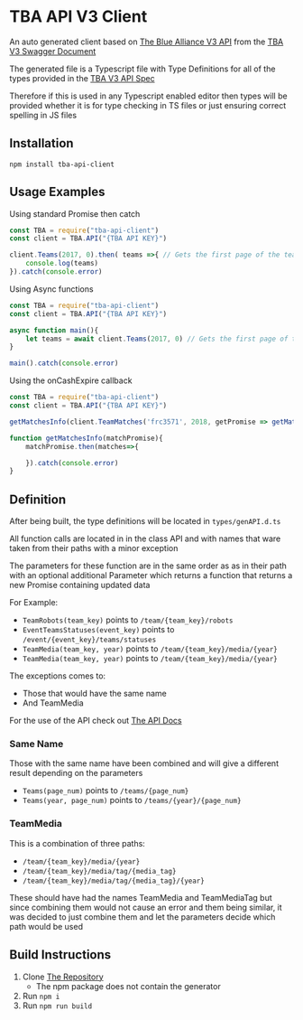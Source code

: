 # TBA API V3 Client

An auto generated client based on [The Blue Alliance V3 API](https://www.thebluealliance.com/apidocs/v3) from the [TBA V3 Swagger Document](https://www.thebluealliance.com/swagger/api_v3.json)

The generated file is a Typescript file with Type Definitions for all of the types provided in the [TBA V3 API Spec](https://www.thebluealliance.com/apidocs/v3)

Therefore if this is used in any Typescript enabled editor then types will be provided whether it is for type checking in TS files or just ensuring correct spelling in JS files

## Installation
```
npm install tba-api-client
```

## Usage Examples

Using standard Promise then catch
```ts
const TBA = require("tba-api-client")
const client = TBA.API("{TBA API KEY}")

client.Teams(2017, 0).then( teams =>{ // Gets the first page of the teams that were active in 2017
    console.log(teams)
}).catch(console.error)
```

Using Async functions
```ts
const TBA = require("tba-api-client")
const client = TBA.API("{TBA API KEY}")

async function main(){
    let teams = await client.Teams(2017, 0) // Gets the first page of the teams that were active in 2017
}

main().catch(console.error)

```

Using the onCashExpire callback
```ts
const TBA = require("tba-api-client")
const client = TBA.API("{TBA API KEY}")

getMatchesInfo(client.TeamMatches('frc3571', 2018, getPromise => getMatchesInfo(getPromise())))

function getMatchesInfo(matchPromise){
    matchPromise.then(matches=>{

    }).catch(console.error)
}

```
## Definition
After being built, the type definitions will be located in `types/genAPI.d.ts`

All function calls are located in in the class API and with names that ware taken from their paths with a minor exception

The parameters for these function are in the same order as as in their path with an optional additional Parameter which returns a function that returns a new Promise containing updated data

For Example:
* `TeamRobots(team_key)` points to `/team/{team_key}/robots`
* `EventTeamsStatuses(event_key)` points to `/event/{event_key}/teams/statuses`
* `TeamMedia(team_key, year)` points to `/team/{team_key}/media/{year}`
* `TeamMedia(team_key, year)` points to `/team/{team_key}/media/{year}`

The exceptions comes to:
* Those that would have the same name
* And TeamMedia

For the use of the API check out [The API Docs](https://www.thebluealliance.com/apidocs/v3)

### Same Name
Those with the same name have been combined and will give a different result depending on the parameters
* `Teams(page_num)` points to `/teams/{page_num}`
* `Teams(year, page_num)` points to `/teams/{year}/{page_num}`

### TeamMedia
This is a combination of three paths:
* `/team/{team_key}/media/{year}`
* `/team/{team_key}/media/tag/{media_tag}`
* `/team/{team_key}/media/tag/{media_tag}/{year}`

These should have had the names TeamMedia and TeamMediaTag but since combining them would not cause an error and them being similar, it was decided to just combine them and let the parameters decide which path would be used

## Build Instructions
1. Clone [The Repository](https://github.com/rakusan2/tba-client-generator)
    * The npm package does not contain the generator
2. Run `npm i`
3. Run `npm run build`

